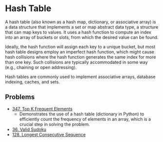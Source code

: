 # Hash Table

A hash table (also known as a hash map, dictionary, or associative array) is a data structure that implements a set or map abstract data type, a structure that can map keys to values. It uses a hash function to compute an index into an array of buckets or slots, from which the desired value can be found.

Ideally, the hash function will assign each key to a unique bucket, but most hash table designs employ an imperfect hash function, which might cause hash collisions where the hash function generates the same index for more than one key. Such collisions are typically accommodated in some way (e.g., chaining or open addressing).

Hash tables are commonly used to implement associative arrays, database indexing, caches, and sets.

## Problems

- [347. Top K Frequent Elements](./../problems/0347-top-k-frequent-elements/README.md)
  - Demonstrates the use of a hash table (dictionary in Python) to efficiently count the frequency of elements in an array, which is a crucial step in solving the problem.
- [36. Valid Sudoku](./../problems/0036-valid-sudoku/README.md)
- [128. Longest Consecutive Sequence](./../problems/0128-longest-consecutive-sequence/README.md)
